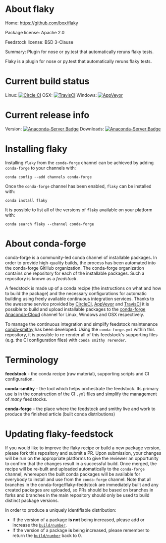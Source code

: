 About flaky
===========

Home: https://github.com/box/flaky

Package license: Apache 2.0

Feedstock license: BSD 3-Clause

Summary: Plugin for nose or py.test that automatically reruns flaky tests.

Flaky is a plugin for nose or py.test that automatically reruns flaky
tests.


Current build status
====================

Linux: [![Circle CI](https://circleci.com/gh/conda-forge/flaky-feedstock.svg?style=shield)](https://circleci.com/gh/conda-forge/flaky-feedstock)
OSX: [![TravisCI](https://travis-ci.org/conda-forge/flaky-feedstock.svg?branch=master)](https://travis-ci.org/conda-forge/flaky-feedstock)
Windows: [![AppVeyor](https://ci.appveyor.com/api/projects/status/github/conda-forge/flaky-feedstock?svg=True)](https://ci.appveyor.com/project/conda-forge/flaky-feedstock/branch/master)

Current release info
====================
Version: [![Anaconda-Server Badge](https://anaconda.org/conda-forge/flaky/badges/version.svg)](https://anaconda.org/conda-forge/flaky)
Downloads: [![Anaconda-Server Badge](https://anaconda.org/conda-forge/flaky/badges/downloads.svg)](https://anaconda.org/conda-forge/flaky)

Installing flaky
================

Installing `flaky` from the `conda-forge` channel can be achieved by adding `conda-forge` to your channels with:

```
conda config --add channels conda-forge
```

Once the `conda-forge` channel has been enabled, `flaky` can be installed with:

```
conda install flaky
```

It is possible to list all of the versions of `flaky` available on your platform with:

```
conda search flaky --channel conda-forge
```


About conda-forge
=================

conda-forge is a community-led conda channel of installable packages.
In order to provide high-quality builds, the process has been automated into the
conda-forge GitHub organization. The conda-forge organization contains one repository
for each of the installable packages. Such a repository is known as a *feedstock*.

A feedstock is made up of a conda recipe (the instructions on what and how to build
the package) and the necessary configurations for automatic building using freely
available continuous integration services. Thanks to the awesome service provided by
[CircleCI](https://circleci.com/), [AppVeyor](http://www.appveyor.com/)
and [TravisCI](https://travis-ci.org/) it is possible to build and upload installable
packages to the [conda-forge](https://anaconda.org/conda-forge)
[Anaconda-Cloud](http://docs.anaconda.org/) channel for Linux, Windows and OSX respectively.

To manage the continuous integration and simplify feedstock maintenance
[conda-smithy](http://github.com/conda-forge/conda-smithy) has been developed.
Using the ``conda-forge.yml`` within this repository, it is possible to re-render all of
this feedstock's supporting files (e.g. the CI configuration files) with ``conda smithy rerender``.


Terminology
===========

**feedstock** - the conda recipe (raw material), supporting scripts and CI configuration.

**conda-smithy** - the tool which helps orchestrate the feedstock.
                   Its primary use is in the construction of the CI ``.yml`` files
                   and simplify the management of *many* feedstocks.

**conda-forge** - the place where the feedstock and smithy live and work to
                  produce the finished article (built conda distributions)


Updating flaky-feedstock
========================

If you would like to improve the flaky recipe or build a new
package version, please fork this repository and submit a PR. Upon submission,
your changes will be run on the appropriate platforms to give the reviewer an
opportunity to confirm that the changes result in a successful build. Once
merged, the recipe will be re-built and uploaded automatically to the
`conda-forge` channel, whereupon the built conda packages will be available for
everybody to install and use from the `conda-forge` channel.
Note that all branches in the conda-forge/flaky-feedstock are
immediately built and any created packages are uploaded, so PRs should be based
on branches in forks and branches in the main repository should only be used to
build distinct package versions.

In order to produce a uniquely identifiable distribution:
 * If the version of a package **is not** being increased, please add or increase
   the [``build/number``](http://conda.pydata.org/docs/building/meta-yaml.html#build-number-and-string).
 * If the version of a package **is** being increased, please remember to return
   the [``build/number``](http://conda.pydata.org/docs/building/meta-yaml.html#build-number-and-string)
   back to 0.

